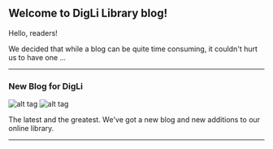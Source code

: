 ## Welcome to DigLi Library blog!

Hello, readers!

We decided that while a blog can be quite time consuming, it couldn't hurt us to have one ...

---
### New Blog for DigLi

![alt tag](https://ae85df921b92073b52e8-a126a45a4c59e90797d94cd877fbe744.ssl.cf3.rackcdn.com/books/cover/uc-5a8cd39c51ca5.jpg)
![alt tag](https://ae85df921b92073b52e8-a126a45a4c59e90797d94cd877fbe744.ssl.cf3.rackcdn.com/books/cover/uc-5a8cd55a0fe4d.jpg)

The latest and the greatest. We've got a new blog and new additions to our online library.

---
